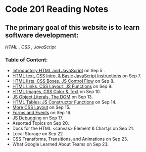 
# Code 201 Reading Notes


## The primary goal of this website is to learn software development:
*HTML , CSS , JavaScript*

### Table of Content:

* [Introductory HTML and JavaScript](https://alaanaldous.github.io/201reading-notes/read01) on Sep 5 .
* [HTML text, CSS Intro, & Basic JavaScript Instructions](https://alaanaldous.github.io/201reading-notes/class-02) on Sep 7.
* [HTML lists, CSS Boxes, JS Control Flow](https://alaanaldous.github.io/201reading-notes/read03/read-03) on Sep 8. 
* [HTML Links, CSS Layout, JS Functions](https://alaanaldous.github.io/201reading-notes/read-04/read-04) on Sep 9. 
* [HTML Images, CSS Color & Text](https://alaanaldous.github.io/201reading-notes/read-05/read-05)  on Sep 10. 
* [JS Object Literals, The DOM](https://alaanaldous.github.io/201reading-notes/read-06/) on Sep 13. 
* [HTML Tables; JS Constructor Functions](https://alaanaldous.github.io/201reading-notes/read-07/) on Sep 14. 
* [More CSS Layout](https://alaanaldous.github.io/201reading-notes/read-08/)  on Sep 15. 
* [Forms and Events](https://alaanaldous.github.io/201reading-notes/read-09/)  on Sep 16. 
* [JS Debugging](https://alaanaldous.github.io/201reading-notes/read-10/)  on Sep 17. 
* Assorted Topics  on Sep 20. 
* Docs for the HTML \<canvas> Element & Chart.js on Sep 21. 
* Local Storage on Sep 22 
* CSS Transforms, Transitions, and Animations on Sep 23.  
* What Google Learned About Teams on Sep 23. 
